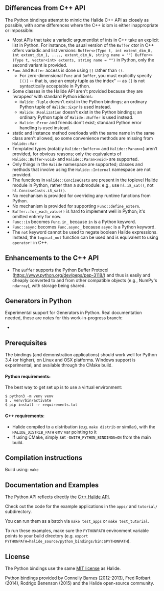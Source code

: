 ## Differences from C++ API

The Python bindings attempt to mimic the Halide C++ API as closely as possible,
with some differences where the C++ idiom is either inappropriate or impossible:

- Most APIs that take a variadic argumentlist of ints in C++ take an explicit
  list in Python. For instance, the usual version of the `Buffer` ctor in C++
  offers variadic and list versions:
  `Buffer<>(Type t, int extent_dim_0, int extent_dim_1, ...., extent_dim_N, string name = "") Buffer<>(Type t, vector<int> extents, string name = "")`
  in Python, only the second variant is provided.
- `Func` and `Buffer` access is done using `[]` rather than `()`.
  - For zero-dimensional `Func` and `Buffer`, you must explicitly specify `[()]` -- that is, use an empty tuple as the index" --
    as `[]` is not syntactically acceptable in Python.
- Some classes in the Halide API aren't provided because they are 'wrapped' with
  standard Python idioms:
  - `Halide::Tuple` doesn't exist in the Python bindings; an ordinary Python
    tuple of `Halide::Expr` is used instead.
  - `Halide::Realization` doesn't exist in the Python bindings; an ordinary
    Python tuple of `Halide::Buffer` is used instead.
  - `Halide::Error` and friends don't exist; standard Python error handling is
    used instead.
- static and instance method overloads with the same name in the same class
  aren't allowed, so some convenience methods are missing from `Halide::Var`
- Templated types (notably `Halide::Buffer<>` and `Halide::Param<>`) aren't
  provided, for obvious reasons; only the equivalents of `Halide::Buffer<void>`
  and `Halide::Param<void>` are supported.
- Only things in the `Halide` namespace are supported; classes and methods that
  involve using the `Halide::Internal` namespace are not provided.
- The functions in `Halide::ConciseCasts` are present in the toplevel Halide
  module in Python, rather than a submodule: e.g., use `hl.i8_sat()`, not
  `hl.ConciseCasts.i8_sat()`.
- No mechanism is provided for overriding any runtime functions from Python.
- No mechanism is provided for supporting `Func::define_extern`.
- `Buffer::for_each_value()` is hard to implement well in Python; it's omitted
  entirely for now.
- `Func::in` becomes `Func.in_` because `in` is a Python keyword.
- `Func::async` becomes `Func.async_` because `async` is a Python keyword.
- The `not` keyword cannot be used to negate boolean Halide expressions. Instead, the `logical_not` function can be used and is equivalent to using `operator!` in C++.

## Enhancements to the C++ API

- The `Buffer` supports the Python Buffer Protocol
  (https://www.python.org/dev/peps/pep-3118/) and thus is easily and cheaply
  converted to and from other compatible objects (e.g., NumPy's `ndarray`), with
  storage being shared.

## Generators in Python

Experimental support for Generators in Python. Real documentation needed, these
are notes for this work-in-progress branch:

-

## Prerequisites

The bindings (and demonstration applications) should work well for Python 3.4
(or higher), on Linux and OSX platforms. Windows support is experimental, and
available through the CMake build.

#### Python requirements:

The best way to get set up is to use a virtual environment:

```console
$ python3 -m venv venv
$ . venv/bin/activate
$ pip install -r requirements.txt 
```

#### C++ requirements:

- Halide compiled to a distribution (e.g. `make distrib` or similar), with the
  `HALIDE_DISTRIB_PATH` env var pointing to it
- If using CMake, simply set `-DWITH_PYTHON_BINDINGS=ON` from the main build. 

## Compilation instructions

Build using: `make`

## Documentation and Examples

The Python API reflects directly the
[C++ Halide API](http://halide-lang.org/docs).

Check out the code for the example applications in the `apps/` and `tutorial/`
subdirectory.

You can run them as a batch via `make test_apps` or `make test_tutorial`.

To run these examples, make sure the `PYTHONPATH` environment variable points to
your build directory (e.g.
`export PYTHONPATH=halide_source/python_bindings/bin:$PYTHONPATH`).

## License

The Python bindings use the same
[MIT license](https://github.com/halide/Halide/blob/master/LICENSE.txt) as
Halide.

Python bindings provided by Connelly Barnes (2012-2013), Fred Rotbart (2014),
Rodrigo Benenson (2015) and the Halide open-source community.
